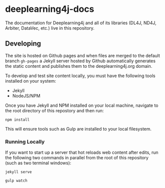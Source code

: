 deeplearning4j-docs
===================

The documentation for Deeplearning4j and all of its libraries (DL4J, ND4J, Arbiter, DataVec, etc.) live in this repository.

## Developing

The site is hosted on Github pages and when files are merged to the default branch `gh-pages` a Jekyll server hosted by Github automatically generates the static content and publishes them to the deeplearning4j.org domain.

To develop and test site content locally, you must have the following tools installed on your system:

- Jekyll
- NodeJS/NPM

Once you have Jekyll and NPM installed on your local machine, navigate to the root directory of this repostory and then run:

```shell
npm install
```

This will ensure tools such as Gulp are installed to your local filesystem.

### Running Locally

If you want to start up a server that hot reloads web content after edits, run the following two commands in parallel from the root of this repository (such as two terminal windows):

```shell
jekyll serve
```

```shell
gulp watch
```